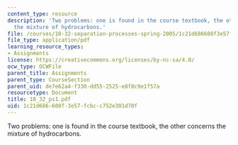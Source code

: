 ```yaml
---
content_type: resource
description: 'Two problems: one is found in the course textbook, the other concerns
  the mixture of hydrocarbons.'
file: /courses/10-32-separation-processes-spring-2005/1c21d686608f3e57fcbcc752e301d70f_10_32_ps1.pdf
file_type: application/pdf
learning_resource_types:
- Assignments
license: https://creativecommons.org/licenses/by-nc-sa/4.0/
ocw_type: OCWFile
parent_title: Assignments
parent_type: CourseSection
parent_uid: de7e62a4-f330-dd55-2525-e8f8c9e1f57a
resourcetype: Document
title: 10_32_ps1.pdf
uid: 1c21d686-608f-3e57-fcbc-c752e301d70f
---
```

Two problems: one is found in the course textbook, the other concerns the mixture of hydrocarbons.
